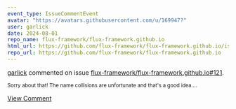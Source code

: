 ```yaml
---
event_type: IssueCommentEvent
avatar: "https://avatars.githubusercontent.com/u/169947?"
user: garlick
date: 2024-08-01
repo_name: flux-framework/flux-framework.github.io
html_url: https://github.com/flux-framework/flux-framework.github.io/issues/121
repo_url: https://github.com/flux-framework/flux-framework.github.io
---
```


<a href='https://github.com/garlick' target='_blank'>garlick</a> commented on issue <a href='https://github.com/flux-framework/flux-framework.github.io/issues/121' target='_blank'>flux-framework/flux-framework.github.io#121</a>.

<small>Sorry about that!  The name collisions are unfortunate and that's a good idea....</small>

<a href='https://github.com/flux-framework/flux-framework.github.io/issues/121' target='_blank'>View Comment</a>